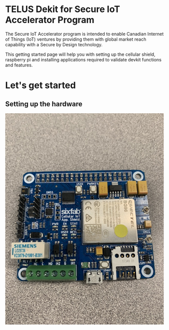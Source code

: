 # TELUS Dekit for Secure IoT Accelerator Program

The Secure IoT Accelerator program is intended to enable Canadian Internet of Things (IoT) ventures by providing them with global market reach capability with a Secure by Design technology.

This getting started page will help you with setting up the cellular shield, raspberry pi and installing applications required to validate devkit functions and features.

# Let's get started

## Setting up the hardware

![alt_text](images/cellular_shield_front.jpg)
